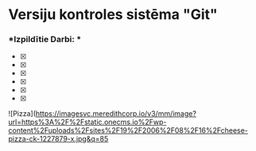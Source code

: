 # Versiju kontroles sistēma "Git"
### *Izpildītie Darbi: *
- [x] 
- [x] 
- [x] 
- [x] 
- [x] 
- [x] 
![Pizza](https://imagesvc.meredithcorp.io/v3/mm/image?url=https%3A%2F%2Fstatic.onecms.io%2Fwp-content%2Fuploads%2Fsites%2F19%2F2006%2F08%2F16%2Fcheese-pizza-ck-1227879-x.jpg&q=85